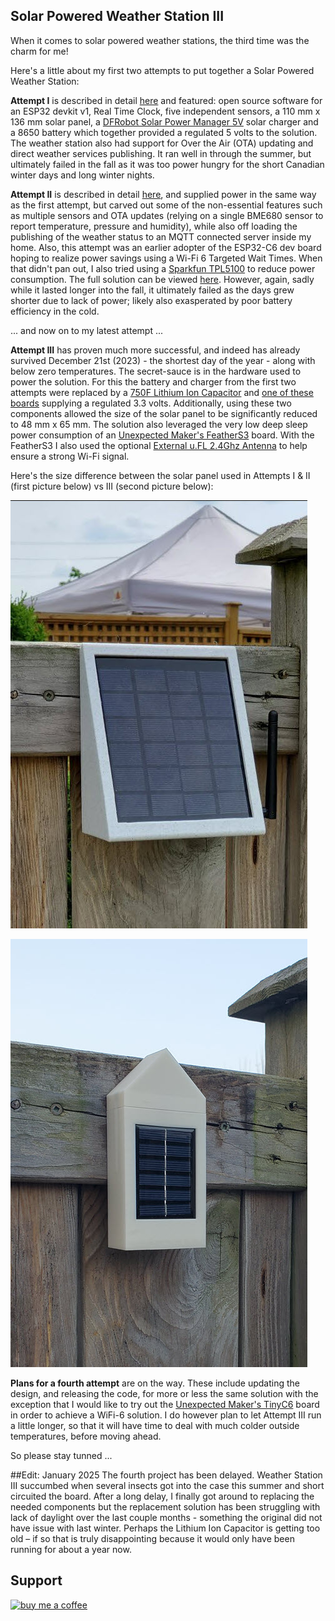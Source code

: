 ## Solar Powered Weather Station III

When it comes to solar powered weather stations, the third time was the charm for me!

Here's a little about my first two attempts to put together a Solar Powered Weather Station:

**Attempt I** is described in detail [here](https://hackaday.io/project/179917-open-source-solar-powered-weather-station) and featured: open source software for an ESP32 devkit v1, Real Time Clock, five independent sensors, a  110 mm x 136 mm solar panel, a [DFRobot Solar Power Manager 5V](https://www.dfrobot.com/product-1712.html) solar charger and a 8650 battery which together provided a regulated 5 volts to the solution.  The weather station also had support for Over the Air (OTA) updating and direct weather services publishing.   It ran well in through the summer, but ultimately failed in the fall as it was too power hungry for the short Canadian winter days and long winter nights.

**Attempt II** is described in detail [here](https://github.com/roblatour/WeatherStation), and supplied power in the same way as the first attempt, but carved out some of the non-essential features such as multiple sensors and OTA updates (relying on a single BME680 sensor to report temperature, pressure and humidity), while also off loading the publishing of the weather status to an MQTT connected server inside my home.   Also, this attempt was an earlier adopter of the ESP32-C6 dev board hoping to realize power savings using a Wi-Fi 6 Targeted Wait Times.  When that didn't pan out, I also tried using a [Sparkfun TPL5100](https://www.sparkfun.com/products/15353) to reduce power consumption.  The full solution can be viewed [here]( https://github.com/roblatour/WeatherStation).   However, again, sadly while it lasted longer into the fall, it ultimately failed as the days grew shorter due to lack of power; likely also exasperated by poor battery efficiency in the cold.

... and now on to my latest attempt ... 

**Attempt III** has proven much more successful, and indeed has already survived December 21st (2023) - the shortest day of the year - along with below zero temperatures.  The secret-sauce is in the hardware used to power the solution.  For this the battery and charger from the first two attempts were replaced by a [750F Lithium Ion Capacitor](https://www.aliexpress.com/item/1005004881819434.html) and [one of these boards](https://www.tindie.com/products/jaspersikken/solar-harvesting-into-lithium-ion-capacitor/) supplying a regulated 3.3 volts.  Additionally, using these two components allowed the size of the solar panel to be significantly reduced to 48 mm x 65 mm.   The solution also leveraged the very low deep sleep power consumption of an [Unexpected Maker's FeatherS3](https://unexpectedmaker.com/shop.html#!/FeatherS3/p/577111310/category=154222511) board.  With the FeatherS3 I also used the optional [External u.FL 2.4Ghz Antenna](https://unexpectedmaker.com/shop.html#!/Ext-u-FL-2-4Ghz-Antenna/p/578941059) to help ensure a strong Wi-Fi signal.

Here's the size difference between the solar panel used in Attempts I  & II (first picture below) vs III (second picture below):

![Attempts I & II](https://github.com/roblatour/SolarWeatherStationIII/blob/main/Images/AttemptIandII.jpg)

![Attempt III](https://github.com/roblatour/SolarWeatherStationIII/blob/main/Images/AttemptIII.jpg)

**Plans for a fourth attempt** are on the way.  These include updating the design, and releasing the code, for more or less the same solution with the exception that I would like to try out the [Unexpected Maker's TinyC6](https://unexpectedmaker.com/shop.html#!/TinyC6/p/602208790/category=0) board in order to achieve a WiFi-6 solution.  I do however plan to let Attempt III run a little longer, so that it will have time to deal with much colder outside temperatures, before moving ahead.

So please stay tunned ... 

##Edit: January 2025
The fourth project has been delayed.  Weather Station III succumbed when several insects got into the case this summer and short circuited the board.  After a long delay, I finally got around to replacing the needed components but the replacement solution has been struggling with lack of daylight over the last couple months - something the original did not have issue with last winter.  Perhaps the Lithium Ion Capacitor is getting too old – if so that is truly disappointing because it would only have been running for about a year now.   

## Support

[<img alt="buy me  a coffee" width="200px" src="https://cdn.buymeacoffee.com/buttons/v2/default-blue.png" />](https://www.buymeacoffee.com/roblatour)
